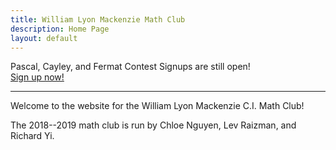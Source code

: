 ```yaml
---
title: William Lyon Mackenzie Math Club
description: Home Page
layout: default
---
```

<div class="big">
	Pascal, Cayley, and Fermat Contest Signups are still open!
	<br/>
	<a href="https://docs.google.com/forms/d/1335WoTnBx3ArD11jcHVtKj6RYx4zo4G8Nkgm96uSOAs/">
		Sign up now!
	</a>
</div>

<hr/>

Welcome to the website for the William Lyon Mackenzie C.I. Math Club!

The 2018--2019 math club is run by Chloe Nguyen, Lev Raizman, and Richard Yi.

<!--
[Apply to be a guest lecturer](https://docs.google.com/forms/d/e/1FAIpQLSd9JaZl7vY55LYRP9iUShm8M-RnZyhLyJWiTCd_rmvSsUeOqw/viewform?usp=sf_link)

[Send us an email](mailto:math@vincemacri.ca)

[Check us out on GitHub](https://github.com/MackenzieMathClub)
-->
